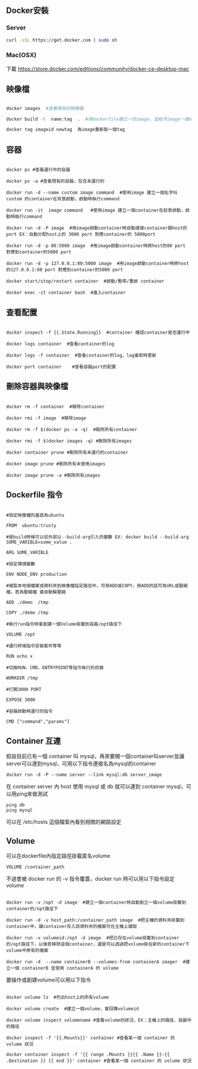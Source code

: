 ## Docker安裝

### Server

``` sh
curl -sSL https://get.docker.com | sudo sh
```

### Mac(OSX)

下載 https://store.docker.com/editions/community/docker-ce-desktop-mac


## 映像檔

```sh

docker images  #查看現有的映像檔

docker build -t  name:tag  .  #用dockerfile建立一份image，並給予image一個name與tag

docker tag imageid newtag  為image重新取一個tag

```

## 容器

```

docker ps #查看運行中的容器

docker ps -a #查看現有的容器，包含未運行的

docker run -d --name custom image command  #使用image 建立一個名字叫 custom 的container在背景啟動，啟動時執行command

docker run -it  image command   #使用image 建立一個container在前景啟動，啟動時執行command

docker run -d -P image  #用image啟動container時自動連接container跟host的port EX：自動分配host上的 3000 port 對應container的 5000port

docker run -d -p 80:5000 image  #用image啟動container時將host的80 port 對應到container的5000 port

docker run -d -p 127.0.0.1:80:5000 image  #用image啟動container時將host的127.0.0.1:80 port 對應到container的5000 port

docker start/stop/restart container  #啟動/暫停/重啟 container

docker exec -it container bash  #進入container

```

## 查看配置

```

docker inspect -f {{.State.Running}}  #container 確認container是否運行中

docker logs container  #查看container的log

docker logs -f container  #查看container的log，log會即時更新

docker port container	 #查看容器port的配置

```

## 刪除容器與映像檔

```

docker rm -f container  #移除container

docker rmi -f image  #移除image

docker rm -f $(docker ps -a -q)  #刪除所有container

docker rmi -f $(docker images -q) #刪除所有images

docker container prune #刪除所有未運行的container

docker image prune #刪除所有未使用images

docker image prune -a #刪除所有images

```

## Dockerfile 指令

```

#設定映像檔的基底為ubuntu

FROM  ubuntu:trusty

#是build時候可以從外部以--build-arg引入的變數 EX: docker build --build-arg SOME_VARIBLE=some_value .

ARG SOME_VARIBLE

#設定環境變數

ENV NODE_ENV production 

#複製本地端檔案或資料夾到映像檔指定路徑中，可用ADD或COPY，用ADD的話可為URL或壓縮檔，若為壓縮檔 會自動解壓縮

ADD ./demo  /tmp

COPY ./demo /tmp

#執行run指令時會創建一個Volume掛載到容器/opt路徑下

VOLUME /opt

#運行終端指令安裝套件等等

RUN echo x
  
#切換RUN、CMD、ENTRYPOINT等指令執行的目錄

WORKDIR /tmp
  
#打開3000 PORT

EXPOSE 3000
  
#容器啟動時運行的指令

CMD ["command","params"]

```

## Container 互連

假設目前已有一個 container 叫 mysql，再來要開一個container叫server並讓server可以連到mysql，可用以下指令連接名為mysql的container

```
docker run -d -P --name server --link mysql:db server_image 
```

在 container server 內 host 使用 mysql 或 db 就可以連到 container mysql，可以用ping來做測試

```
ping db
ping mysql
```

可以在 /etc/hosts 這個檔案內看到相關的網路設定

## Volume

可以在dockerfile內指定路徑掛載匿名volume

```
VOLUME /container_path
```

不過會被 docker run 的 -v 指令覆蓋，docker run 時可以用以下指令設定volume

```

docker run -v /opt -d image  #建立一個container時自動創立一個volume掛載到container的/opt路徑下

docker run -d -v host_path:/container_path image  #把主機的資料夾掛載到container中，讓container存入該資料夾的檔案可在主機上讀取

docker run -v volumeid:/opt -d image  #把已存在volume掛載到container的/opt路徑下，以後若移除這個container，還是可以透過把volume掛在新的container下volume中原有的檔案

docker run -d  --name containerB --volumes-from containerA imager  #建立一個 containerB 並使用 containerA 的 volume

```

要操作或創建volume可以用以下指令

```

docker volume ls  #列出host上的所有volume

docker volume create  #建立一個volume，會回傳volumeid

docker volume inspect volumename #查看volume的狀況，EX：主機上的路徑、容器中的路徑

docker inspect -f '{{.Mounts}}' container #查看某一個 container 的 volume 狀況

docker container inspect -f '{{ range .Mounts }}{{ .Name }}:{{ .Destination }} {{ end }}' container #查看某一個 container 的 volume 狀況

```



